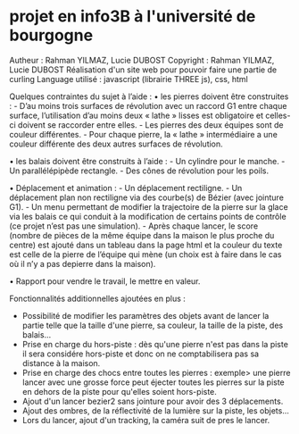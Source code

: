 # projet en info3B à l'université de bourgogne
Autheur : Rahman YILMAZ, Lucie DUBOST
Copyright : Rahman YILMAZ, Lucie DUBOST
Réalisation d'un site web pour pouvoir faire une partie de curling
Language utilisé : javascript (librairie THREE js), css, html

Quelques contraintes du sujet à l’aide :
  • les pierres doivent être construites :
    - D’au moins trois surfaces de révolution avec un raccord G1 entre chaque surface,
      l’utilisation d’au moins deux « lathe » lisses est obligatoire et celles-ci doivent se raccorder entre elles.
    - Les pierres des deux équipes sont de couleur différentes.
    - Pour chaque pierre, la « lathe » intermédiaire a une couleur différente des deux autres surfaces de révolution.

  • les balais doivent être construits à l’aide :
    - Un cylindre pour le manche.
    - Un parallélépipède rectangle.
    - Des cônes de révolution pour les poils.

  • Déplacement et animation : 
    - Un déplacement rectiligne.
    - Un déplacement plan non rectiligne via des courbe(s) de Bézier (avec jointure G1).
    - Un menu permettant de modifier la trajectoire de la pierre sur la glace via les balais ce qui conduit à la modification de certains points de contrôle (ce       projet n’est pas une simulation).
    - Après chaque lancer, le score (nombre de pièces de la même équipe dans la maison le plus proche du centre) est ajouté dans un tableau dans la page html et       la couleur du texte est celle de la pierre de l’équipe qui mène (un choix est à faire dans le cas où il n’y a pas depierre dans la maison).
   
  • Rapport pour vendre le travail, le mettre en valeur.

Fonctionnalités additionnelles ajoutées en plus :
  
  - Possibilité de modifier les paramètres des objets avant de lancer la partie telle que la taille d'une pierre, sa couleur, la taille de la piste, des             balais...
  - Prise en charge du hors-piste : dès qu'une pierre n'est pas dans la piste il sera considére hors-piste et donc on ne comptabilisera pas sa distance à la         maison.
  - Prise en charge des chocs entre toutes les pierres : exemple> une pierre lancer avec une grosse force peut éjecter toutes les pierres sur la piste en dehors     de la piste pour qu'elles soient hors-piste.
  - Ajout d'un lancer bezier2 sans jointure pour avoir des 3 déplacements.
  - Ajout des ombres, de la réflectivité de la lumière sur la piste, les objets...
  - Lors du lancer, ajout d'un tracking, la caméra suit de pres le lancer.
